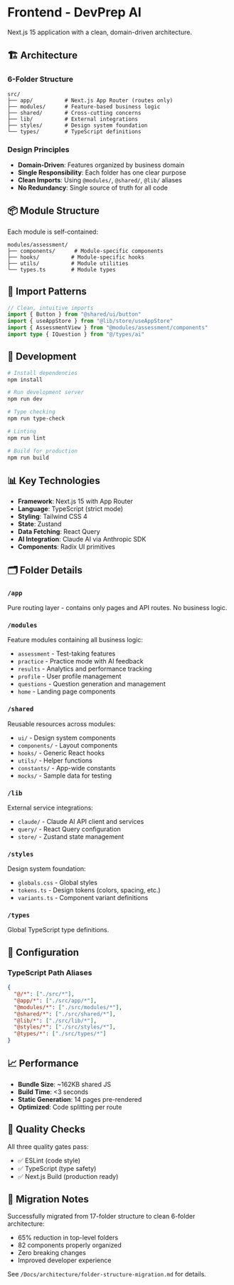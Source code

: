# Frontend - DevPrep AI

Next.js 15 application with a clean, domain-driven architecture.

## 🏗️ Architecture

### 6-Folder Structure

```
src/
├── app/          # Next.js App Router (routes only)
├── modules/      # Feature-based business logic
├── shared/       # Cross-cutting concerns
├── lib/          # External integrations
├── styles/       # Design system foundation
└── types/        # TypeScript definitions
```

### Design Principles

- **Domain-Driven**: Features organized by business domain
- **Single Responsibility**: Each folder has one clear purpose
- **Clean Imports**: Using `@modules/`, `@shared/`, `@lib/` aliases
- **No Redundancy**: Single source of truth for all code

## 📦 Module Structure

Each module is self-contained:

```
modules/assessment/
├── components/      # Module-specific components
├── hooks/          # Module-specific hooks
├── utils/          # Module utilities
└── types.ts        # Module types
```

## 🎨 Import Patterns

```typescript
// Clean, intuitive imports
import { Button } from "@shared/ui/button"
import { useAppStore } from "@lib/store/useAppStore"
import { AssessmentView } from "@modules/assessment/components"
import type { IQuestion } from "@/types/ai"
```

## 🚀 Development

```bash
# Install dependencies
npm install

# Run development server
npm run dev

# Type checking
npm run type-check

# Linting
npm run lint

# Build for production
npm run build
```

## 📊 Key Technologies

- **Framework**: Next.js 15 with App Router
- **Language**: TypeScript (strict mode)
- **Styling**: Tailwind CSS 4
- **State**: Zustand
- **Data Fetching**: React Query
- **AI Integration**: Claude AI via Anthropic SDK
- **Components**: Radix UI primitives

## 🗂️ Folder Details

### `/app`
Pure routing layer - contains only pages and API routes. No business logic.

### `/modules`
Feature modules containing all business logic:
- `assessment` - Test-taking features
- `practice` - Practice mode with AI feedback
- `results` - Analytics and performance tracking
- `profile` - User profile management
- `questions` - Question generation and management
- `home` - Landing page components

### `/shared`
Reusable resources across modules:
- `ui/` - Design system components
- `components/` - Layout components
- `hooks/` - Generic React hooks
- `utils/` - Helper functions
- `constants/` - App-wide constants
- `mocks/` - Sample data for testing

### `/lib`
External service integrations:
- `claude/` - Claude AI API client and services
- `query/` - React Query configuration
- `store/` - Zustand state management

### `/styles`
Design system foundation:
- `globals.css` - Global styles
- `tokens.ts` - Design tokens (colors, spacing, etc.)
- `variants.ts` - Component variant definitions

### `/types`
Global TypeScript type definitions.

## 🔧 Configuration

### TypeScript Path Aliases
```json
{
  "@/*": ["./src/*"],
  "@app/*": ["./src/app/*"],
  "@modules/*": ["./src/modules/*"],
  "@shared/*": ["./src/shared/*"],
  "@lib/*": ["./src/lib/*"],
  "@styles/*": ["./src/styles/*"],
  "@types/*": ["./src/types/*"]
}
```

## 📈 Performance

- **Bundle Size**: ~162KB shared JS
- **Build Time**: <3 seconds
- **Static Generation**: 14 pages pre-rendered
- **Optimized**: Code splitting per route

## 🧪 Quality Checks

All three quality gates pass:
- ✅ ESLint (code style)
- ✅ TypeScript (type safety)
- ✅ Next.js Build (production ready)

## 📝 Migration Notes

Successfully migrated from 17-folder structure to clean 6-folder architecture:
- 65% reduction in top-level folders
- 82 components properly organized
- Zero breaking changes
- Improved developer experience

See `/Docs/architecture/folder-structure-migration.md` for details.